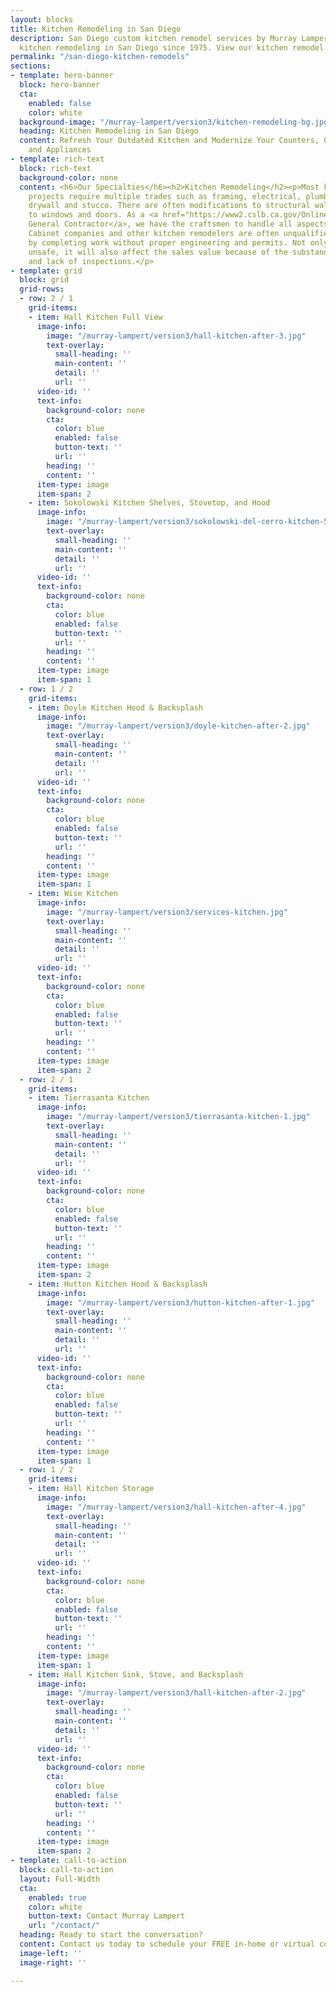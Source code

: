 ```yaml
---
layout: blocks
title: Kitchen Remodeling in San Diego
description: San Diego custom kitchen remodel services by Murray Lampert. Providing
  kitchen remodeling in San Diego since 1975. View our kitchen remodel projects today.
permalink: "/san-diego-kitchen-remodels"
sections:
- template: hero-banner
  block: hero-banner
  cta:
    enabled: false
    color: white
  background-image: "/murray-lampert/version3/kitchen-remodeling-bg.jpg"
  heading: Kitchen Remodeling in San Diego
  content: Refresh Your Outdated Kitchen and Modernize Your Counters, Cabinets, Fixtures,
    and Appliances
- template: rich-text
  block: rich-text
  background-color: none
  content: <h6>Our Specialties</h6><h2>Kitchen Remodeling</h2><p>Most kitchen remodeling
    projects require multiple trades such as framing, electrical, plumbing, mechanical,
    drywall and stucco. There are often modifications to structural walls and changes
    to windows and doors. As a <a href="https://www2.cslb.ca.gov/OnlineServices/CheckLicenseII/LicenseDetail.aspx?LicNum=458038">licensed
    General Contractor</a>, we have the craftsmen to handle all aspects of home remodeling.
    Cabinet companies and other kitchen remodelers are often unqualified or cut corners
    by completing work without proper engineering and permits. Not only can this be
    unsafe, it will also affect the sales value because of the substandard workmanship
    and lack of inspections.</p>
- template: grid
  block: grid
  grid-rows:
  - row: 2 / 1
    grid-items:
    - item: Hall Kitchen Full View
      image-info:
        image: "/murray-lampert/version3/hall-kitchen-after-3.jpg"
        text-overlay:
          small-heading: ''
          main-content: ''
          detail: ''
          url: ''
      video-id: ''
      text-info:
        background-color: none
        cta:
          color: blue
          enabled: false
          button-text: ''
          url: ''
        heading: ''
        content: ''
      item-type: image
      item-span: 2
    - item: Sokolowski Kitchen Shelves, Stovetop, and Hood
      image-info:
        image: "/murray-lampert/version3/sokolowski-del-cerro-kitchen-5.jpg"
        text-overlay:
          small-heading: ''
          main-content: ''
          detail: ''
          url: ''
      video-id: ''
      text-info:
        background-color: none
        cta:
          color: blue
          enabled: false
          button-text: ''
          url: ''
        heading: ''
        content: ''
      item-type: image
      item-span: 1
  - row: 1 / 2
    grid-items:
    - item: Doyle Kitchen Hood & Backsplash
      image-info:
        image: "/murray-lampert/version3/doyle-kitchen-after-2.jpg"
        text-overlay:
          small-heading: ''
          main-content: ''
          detail: ''
          url: ''
      video-id: ''
      text-info:
        background-color: none
        cta:
          color: blue
          enabled: false
          button-text: ''
          url: ''
        heading: ''
        content: ''
      item-type: image
      item-span: 1
    - item: Wise Kitchen
      image-info:
        image: "/murray-lampert/version3/services-kitchen.jpg"
        text-overlay:
          small-heading: ''
          main-content: ''
          detail: ''
          url: ''
      video-id: ''
      text-info:
        background-color: none
        cta:
          color: blue
          enabled: false
          button-text: ''
          url: ''
        heading: ''
        content: ''
      item-type: image
      item-span: 2
  - row: 2 / 1
    grid-items:
    - item: Tierrasanta Kitchen
      image-info:
        image: "/murray-lampert/version3/tierrasanta-kitchen-1.jpg"
        text-overlay:
          small-heading: ''
          main-content: ''
          detail: ''
          url: ''
      video-id: ''
      text-info:
        background-color: none
        cta:
          color: blue
          enabled: false
          button-text: ''
          url: ''
        heading: ''
        content: ''
      item-type: image
      item-span: 2
    - item: Hutton Kitchen Hood & Backsplash
      image-info:
        image: "/murray-lampert/version3/hutton-kitchen-after-1.jpg"
        text-overlay:
          small-heading: ''
          main-content: ''
          detail: ''
          url: ''
      video-id: ''
      text-info:
        background-color: none
        cta:
          color: blue
          enabled: false
          button-text: ''
          url: ''
        heading: ''
        content: ''
      item-type: image
      item-span: 1
  - row: 1 / 2
    grid-items:
    - item: Hall Kitchen Storage
      image-info:
        image: "/murray-lampert/version3/hall-kitchen-after-4.jpg"
        text-overlay:
          small-heading: ''
          main-content: ''
          detail: ''
          url: ''
      video-id: ''
      text-info:
        background-color: none
        cta:
          color: blue
          enabled: false
          button-text: ''
          url: ''
        heading: ''
        content: ''
      item-type: image
      item-span: 1
    - item: Hall Kitchen Sink, Stove, and Backsplash
      image-info:
        image: "/murray-lampert/version3/hall-kitchen-after-2.jpg"
        text-overlay:
          small-heading: ''
          main-content: ''
          detail: ''
          url: ''
      video-id: ''
      text-info:
        background-color: none
        cta:
          color: blue
          enabled: false
          button-text: ''
          url: ''
        heading: ''
        content: ''
      item-type: image
      item-span: 2
- template: call-to-action
  block: call-to-action
  layout: Full-Width
  cta:
    enabled: true
    color: white
    button-text: Contact Murray Lampert
    url: "/contact/"
  heading: Ready to start the conversation?
  content: Contact us today to schedule your FREE in-home or virtual consultation.
  image-left: ''
  image-right: ''

---
```

